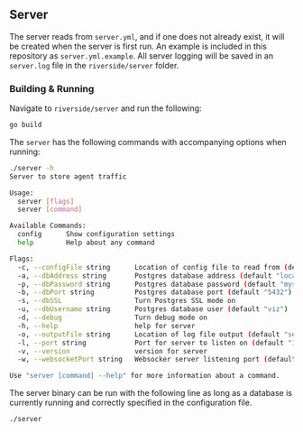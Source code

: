 ## Server

The server reads from `server.yml`, and if one does not already exist, it will be created when the server is first run. An example is included in this repository as `server.yml.example`. All server logging will be saved in an `server.log` file in the `riverside/server` folder.

### Building & Running

Navigate to `riverside/server` and run the following:

```sh
go build
```

The `server` has the following commands with accompanying options when running:

```sh
./server -h
Server to store agent traffic

Usage:
  server [flags]
  server [command]

Available Commands:
  config      Show configuration settings
  help        Help about any command

Flags:
  -c, --configFile string      Location of config file to read from (default "server.yml")
  -a, --dbAddress string       Postgres database address (default "localhost")
  -p, --dbPassword string      Postgres database password (default "mysecretpassword")
  -b, --dbPort string          Postgres database port (default "5432")
  -s, --dbSSL                  Turn Postgres SSL mode on
  -u, --dbUsername string      Postgres database user (default "viz")
  -d, --debug                  Turn debug mode on
  -h, --help                   help for server
  -o, --outputFile string      Location of log file output (default "server.log")
  -l, --port string            Port for server to listen on (default "1533")
  -v, --version                version for server
  -w, --websocketPort string   Websocker server listening port (default "8000")

Use "server [command] --help" for more information about a command.
```

The server binary can be run with the following line as long as a database is currently running and correctly specified in the configuration file.

```sh
./server
```